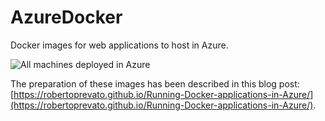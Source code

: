 # AzureDocker
Docker images for web applications to host in Azure.

![All machines deployed in Azure](https://robertoprevato.github.io/images/posts/azuredocker/azure-tutorial-rg-demo-apps.png)

The preparation of these images has been described in this blog post: [https://robertoprevato.github.io/Running-Docker-applications-in-Azure/](https://robertoprevato.github.io/Running-Docker-applications-in-Azure/).